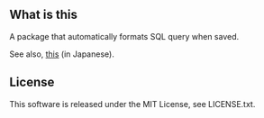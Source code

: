 ## What is this

A package that automatically formats SQL query when saved.

See also, [this](https://qiita.com/hotoku/items/b5ec426939748075413f) (in Japanese).

## License
This software is released under the MIT License, see LICENSE.txt.
